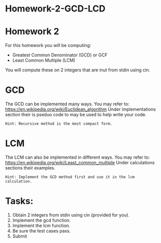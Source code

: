 # Homework-2-GCD-LCD
Homework 2
===
For this homework you will be computing:
* Greatest Common Denominator (GCD) or GCF
* Least Common Multiple (LCM)

You will compute these on 2 integers that are inut from stdin using cin.

GCD
==
The GCD can be implemented many ways. You may refer to:
https://en.wikipedia.org/wiki/Euclidean_algorithm
Under implementations section their is pseduo code to may be used to help write your code. 

`Hint: Recursive method is the most compact form.`

LCM
===
The LCM can also be implemented in different ways. You may refer to:
https://en.wikipedia.org/wiki/Least_common_multiple
Under calculations sections their examples.

`Hint: Implement the GCD method first and use it in the lcm calculation.`

Tasks:
===
1. Obtain 2 integers from stdin using cin (provided for you).
2. Implement the gcd function.
3. Implement the lcm function.
4. Be sure the test cases pass.
5. Submit
